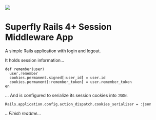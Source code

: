 <a href="https://fly.io/slack"><img src="https://fly.io/slack/badge.svg"></a>

# Superfly Rails 4+ Session Middleware App

A simple Rails application with login and logout.

It holds session information...

```
def remember(user)
  user.remember
  cookies.permanent.signed[:user_id] = user.id
  cookies.permanent[:remember_token] = user.remember_token
en
```

... And is configured to serialize its session cookies into `JSON`.

```
Rails.application.config.action_dispatch.cookies_serializer = :json
```
_...Finish readme..._
